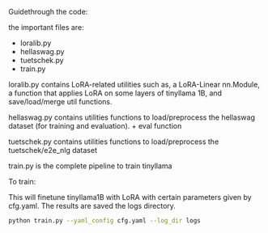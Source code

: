 
Guidethrough the code:

the important files are:
- loralib.py
- hellaswag.py
- tuetschek.py
- train.py

loralib.py contains LoRA-related utilities such as, a LoRA-Linear nn.Module, a function that applies LoRA on some layers of tinyllama 1B, and save/load/merge util functions. <br>

hellaswag.py contains utilities functions to load/preprocess the hellaswag dataset (for training and evaluation). + eval function

tuetschek.py contains utilities functions to load/preprocess the tuetschek/e2e_nlg dataset

train.py is the complete pipeline to train tinyllama

To train:

This will finetune tinyllama1B with LoRA with certain parameters given by cfg.yaml. The results are saved the logs directory.
```bash
python train.py --yaml_config cfg.yaml --log_dir logs
```


